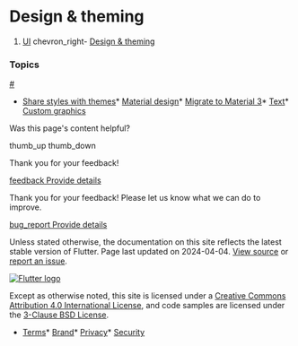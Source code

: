 Design & theming
================

1. [UI](/ui) chevron\_right- [Design & theming](/ui/design)

### Topics

[#](#topics)

* [Share styles with themes](/cookbook/design/themes)* [Material design](/ui/design/material)* [Migrate to Material 3](/release/breaking-changes/material-3-migration)* [Text](/ui/design/text)* [Custom graphics](/ui/design/graphics)

Was this page's content helpful?

thumb\_up thumb\_down

Thank you for your feedback!

 [feedback Provide details](https://github.com/flutter/website/issues/new?template=1_page_issue.yml&&page-url=https://docs.flutter.dev/ui/design/&page-source=https://github.com/flutter/website/tree/main/src/content/ui/design/index.md)

Thank you for your feedback! Please let us know what we can do to improve.

 [bug\_report Provide details](https://github.com/flutter/website/issues/new?template=1_page_issue.yml&&page-url=https://docs.flutter.dev/ui/design/&page-source=https://github.com/flutter/website/tree/main/src/content/ui/design/index.md)

Unless stated otherwise, the documentation on this site reflects the latest stable version of Flutter. Page last updated on 2024-04-04. [View source](https://github.com/flutter/website/tree/main/src/content/ui/design/index.md) or [report an issue](https://github.com/flutter/website/issues/new?template=1_page_issue.yml&&page-url=https://docs.flutter.dev/ui/design/&page-source=https://github.com/flutter/website/tree/main/src/content/ui/design/index.md "Report an issue with this page").

[![Flutter logo](/assets/images/branding/flutter/logo+text/horizontal/white.svg)](https://flutter.dev)

Except as otherwise noted, this site is licensed under a [Creative Commons Attribution 4.0 International License](https://creativecommons.org/licenses/by/4.0/), and code samples are licensed under the [3-Clause BSD License](https://opensource.org/licenses/BSD-3-Clause).

* [Terms](/tos "Terms of use")* [Brand](/brand "Brand usage guidelines")* [Privacy](https://policies.google.com/privacy "Privacy policy")* [Security](/security "Security philosophy and practices")

   